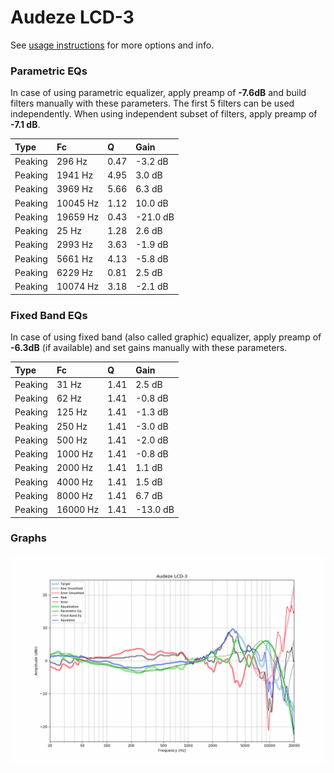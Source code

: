 # Audeze LCD-3
See [usage instructions](https://github.com/jaakkopasanen/AutoEq#usage) for more options and info.

### Parametric EQs
In case of using parametric equalizer, apply preamp of **-7.6dB** and build filters manually
with these parameters. The first 5 filters can be used independently.
When using independent subset of filters, apply preamp of **-7.1 dB**.

| Type    | Fc       |    Q | Gain     |
|:--------|:---------|:-----|:---------|
| Peaking | 296 Hz   | 0.47 | -3.2 dB  |
| Peaking | 1941 Hz  | 4.95 | 3.0 dB   |
| Peaking | 3969 Hz  | 5.66 | 6.3 dB   |
| Peaking | 10045 Hz | 1.12 | 10.0 dB  |
| Peaking | 19659 Hz | 0.43 | -21.0 dB |
| Peaking | 25 Hz    | 1.28 | 2.6 dB   |
| Peaking | 2993 Hz  | 3.63 | -1.9 dB  |
| Peaking | 5661 Hz  | 4.13 | -5.8 dB  |
| Peaking | 6229 Hz  | 0.81 | 2.5 dB   |
| Peaking | 10074 Hz | 3.18 | -2.1 dB  |

### Fixed Band EQs
In case of using fixed band (also called graphic) equalizer, apply preamp of **-6.3dB**
(if available) and set gains manually with these parameters.

| Type    | Fc       |    Q | Gain     |
|:--------|:---------|:-----|:---------|
| Peaking | 31 Hz    | 1.41 | 2.5 dB   |
| Peaking | 62 Hz    | 1.41 | -0.8 dB  |
| Peaking | 125 Hz   | 1.41 | -1.3 dB  |
| Peaking | 250 Hz   | 1.41 | -3.0 dB  |
| Peaking | 500 Hz   | 1.41 | -2.0 dB  |
| Peaking | 1000 Hz  | 1.41 | -0.8 dB  |
| Peaking | 2000 Hz  | 1.41 | 1.1 dB   |
| Peaking | 4000 Hz  | 1.41 | 1.5 dB   |
| Peaking | 8000 Hz  | 1.41 | 6.7 dB   |
| Peaking | 16000 Hz | 1.41 | -13.0 dB |

### Graphs
![](./Audeze%20LCD-3.png)